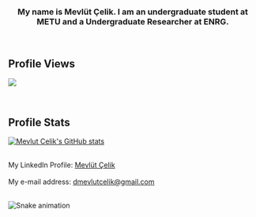 <h3 align="center">My name is Mevlüt Çelik. I am an undergraduate student at METU and a Undergraduate Researcher at ENRG.</a> 
</h3>
<br/>

## Profile Views
![](https://komarev.com/ghpvc/?username=mevlut-celik&color=lightgrey&style=for-the-badge)

<br/>

## Profile Stats

[![Mevlut Celik's GitHub 
stats](https://github-readme-stats.vercel.app/api?username=mevlut-celik&theme=dark)](https://github.com/anuraghazra/github-readme-stats)

<br/>
My LinkedIn Profile: <a title="LinkedIn" href="https://www.linkedin.com/in/mevl%C3%BCt-%C3%A7elik-a2050b14b/" target="_blank">Mevlüt Çelik</a><br/>
<br/>
My e-mail address: <a title="e-mail" href="mailto:dmevlutcelik@gmail.com" target="_blank">dmevlutcelik@gmail.com</a><br/>

<br/>

![Snake animation](https://github.com/mevlut-celik/mevlut-celik/blob/output/github-contribution-grid-snake.svg)
